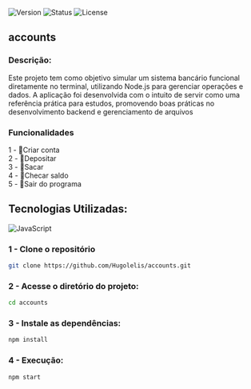 ![Version](https://img.shields.io/badge/version-v1.0.0-blue.svg) ![Status](https://img.shields.io/badge/status-complete-brightgreen.svg)  ![License](https://img.shields.io/badge/license-MIT-green.svg)

## accounts

### Descrição: 
Este projeto tem como objetivo simular um sistema bancário funcional diretamente no terminal, utilizando Node.js para gerenciar operações e dados. A aplicação foi desenvolvida com o intuito de servir como uma referência prática para estudos, promovendo boas práticas no desenvolvimento backend e gerenciamento de arquivos

### Funcionalidades
1 - 📌Criar conta <br/>
2 - 📌Depositar <br/>
3 - 📌Sacar <br/>
4 - 📌Checar saldo <br/>
5 - 📌Sair do programa

## Tecnologias Utilizadas: 
![JavaScript](https://img.shields.io/badge/javascript-%23323330.svg?style=for-the-badge&logo=javascript&logoColor=%23F7DF1E)
### 1 - Clone o repositório
```bash
git clone https://github.com/Hugolelis/accounts.git
```
### 2 - Acesse o diretório do projeto:
```bash
cd accounts
```

### 3 - Instale as dependências:
```bash
npm install
```

### 4 - Execução:
```bash
npm start
```
